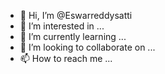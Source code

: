- 👋 Hi, I’m @Eswarreddysatti
- 👀 I’m interested in ...
- 🌱 I’m currently learning ...
- 💞️ I’m looking to collaborate on ...
- 📫 How to reach me ...

<!---
Eswarreddysatti/Eswarreddysatti is a ✨ special ✨ repository because its `README.md` (this file) appears on your GitHub profile.
You can click the Preview link to take a look at your changes.
--->
